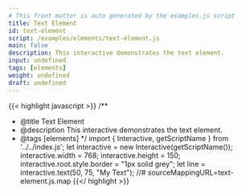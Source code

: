 ```yaml
---
# This front matter is auto generated by the examples.js script
title: Text Element
id: text-element
script: /examples/elements/text-element.js
main: false
description: This interactive demonstrates the text element.
input: undefined
tags: [elements]
weight: undefined
draft: undefined
---
```


{{< highlight javascript >}}
/**
* @title Text Element
* @description This interactive demonstrates the text element.
* @tags [elements]
*/
import { Interactive, getScriptName } from '../../index.js';
let interactive = new Interactive(getScriptName());
interactive.width = 768;
interactive.height = 150;
interactive.root.style.border = "1px solid grey";
let line = interactive.text(50, 75, "My Text");
//# sourceMappingURL=text-element.js.map
{{</ highlight >}}

